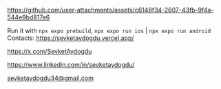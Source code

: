 https://github.com/user-attachments/assets/c6148f34-2607-43fb-9f4a-544e9bd817e6


Run it with `npx expo prebuild`, `npx expo run ios` | `npx expo run android`
Contacts: 
https://sevketaydogdu.vercel.app/

https://x.com/SevketAydogdu

https://www.linkedin.com/in/sevketaydogdu/

sevketaydogdu34@gmail.com



